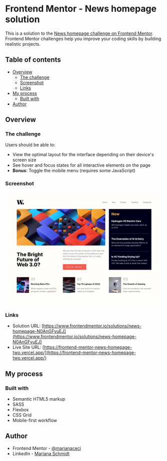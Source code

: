 # Frontend Mentor - News homepage solution

This is a solution to the [News homepage challenge on Frontend Mentor](https://www.frontendmentor.io/challenges/news-homepage-H6SWTa1MFl). Frontend Mentor challenges help you improve your coding skills by building realistic projects. 

## Table of contents

- [Overview](#overview)
  - [The challenge](#the-challenge)
  - [Screenshot](#screenshot)
  - [Links](#links)
- [My process](#my-process)
  - [Built with](#built-with)
- [Author](#author)

## Overview

### The challenge

Users should be able to:

- View the optimal layout for the interface depending on their device's screen size
- See hover and focus states for all interactive elements on the page
- **Bonus**: Toggle the mobile menu (requires some JavaScript)

### Screenshot

![](./screenshot.jpg)

### Links

- Solution URL: [https://www.frontendmentor.io/solutions/news-homepage-N0AnGFyuEJ](https://www.frontendmentor.io/solutions/news-homepage-N0AnGFyuEJ)
- Live Site URL: [https://frontend-mentor-news-homepage-two.vercel.app/](https://frontend-mentor-news-homepage-two.vercel.app/)

## My process

### Built with

- Semantic HTML5 markup
- SASS
- Flexbox
- CSS Grid
- Mobile-first workflow


## Author

- Frontend Mentor - [@marianaceci](https://www.frontendmentor.io/profile/marianaceci)
- LinkedIn - [Mariana Schmidt](https://www.linkedin.com/in/marianaceciliaschmidt)
